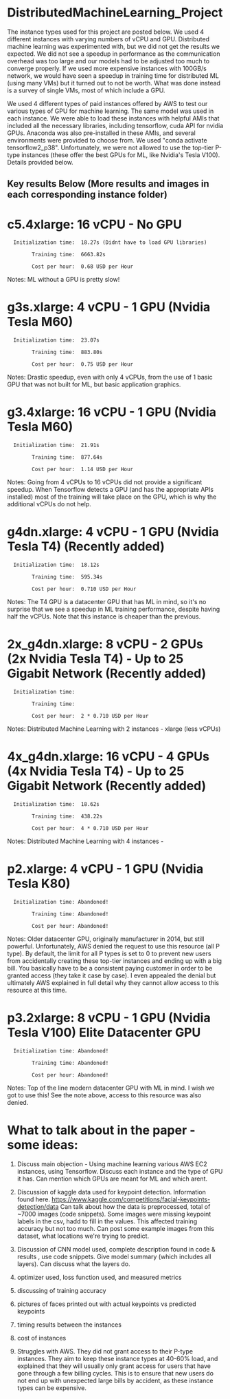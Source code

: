# DistributedMachineLearning_Project

The instance types used for this project are posted below. We used 4 different instances with varying numbers of vCPU and GPU. 
Distributed machine learning was experimented with, but we did not get the results we expected. We did not see a speedup in performance as the communication overhead was too large and our models had to be adjusted too much to converge properly. If we used more expensive instances with 100GB/s network, we would have seen a speedup in training time for distributed ML (using many VMs) but it turned out to not be worth. What was done instead is a survey of single VMs, most of which include a GPU.

We used 4 different types of paid instances offered by AWS to test our various types of GPU for machine learning. 
The same model was used in each instance. 
We were able to load these instances with helpful AMIs that included all the necessary libraries, 
including tensorflow, cuda API for nvidia GPUs. 
Anaconda was also pre-installed in these AMIs, and several environments were provided to choose from. 
We used "conda activate tensorflow2_p38".
Unfortunately, we were not allowed to use the top-tier P-type instances (these offer the best GPUs for ML, 
like Nvidia's Tesla V100). 
Details provided below.

## Key results Below (More results and images in each corresponding instance folder)

# c5.4xlarge:  16 vCPU - No GPU

      Initialization time:  18.27s (Didnt have to load GPU libraries)

            Training time:  6663.82s

            Cost per hour:  0.68 USD per Hour

Notes: ML without a GPU is pretty slow!



# g3s.xlarge:  4 vCPU - 1 GPU (Nvidia Tesla M60)

      Initialization time:  23.07s

            Training time:  883.80s

            Cost per hour:  0.75 USD per Hour

Notes: Drastic speedup, even with only 4 vCPUs, from the use of 1 basic GPU that was not built for ML, 
but basic application graphics.



# g3.4xlarge:  16 vCPU - 1 GPU (Nvidia Tesla M60)

      Initialization time:  21.91s

            Training time:  877.64s   

            Cost per hour:  1.14 USD per Hour

Notes: Going from 4 vCPUs to 16 vCPUs did not provide a significant speedup. 
When Tensorflow detects a GPU (and has the appropriate APIs installed) most of the training will take place on the GPU, which is why the additional vCPUs do not help.



# g4dn.xlarge:  4 vCPU - 1 GPU (Nvidia Tesla T4) (Recently added)

      Initialization time:  18.12s

            Training time:  595.34s

            Cost per hour:  0.710 USD per Hour

Notes: The T4 GPU is a datacenter GPU that has ML in mind,
so it's no surprise that we see a speedup in ML training performance, 
despite having half the vCPUs. Note that this instance is cheaper than the previous.



# 2x_g4dn.xlarge:  8 vCPU - 2 GPUs (2x Nvidia Tesla T4) - Up to 25 Gigabit Network (Recently added)

      Initialization time:  

            Training time:  

            Cost per hour:  2 * 0.710 USD per Hour

Notes: Distributed Machine Learning with 2 instances - xlarge (less vCPUs)



# 4x_g4dn.xlarge:  16 vCPU - 4 GPUs (4x Nvidia Tesla T4) - Up to 25 Gigabit Network (Recently added)

      Initialization time:  18.62s

            Training time:  438.22s

            Cost per hour:  4 * 0.710 USD per Hour

Notes: Distributed Machine Learning with 4 instances - 



# p2.xlarge:  4 vCPU - 1 GPU (Nvidia Tesla K80) 

      Initialization time: Abandoned!

            Training time: Abandoned!

            Cost per hour: Abandoned!

Notes: Older datacenter GPU, originally manufacturer in 2014, but still powerful.
Unfortunately, AWS denied the request to use this resource (all P type).
By default, the limit for all P types is set to 0 to prevent new users from accidentally creating these
top-tier instances and ending up with a big bill. You basically have to be a consistent paying customer
in order to be granted access (they take it case by case). I even appealed the denial but ultimately
AWS explained in full detail why they cannot allow access to this resource at this time.



# p3.2xlarge:  8 vCPU - 1 GPU (Nvidia Tesla V100) Elite Datacenter GPU

      Initialization time: Abandoned!

            Training time: Abandoned!

            Cost per hour: Abandoned!

Notes: Top of the line modern datacenter GPU with ML in mind. I wish we got to use this!
See the note above, access to this resource was also denied.


# What to talk about in the paper - some ideas:

1) Discuss main objection - Using machine learning various AWS EC2 instances, using Tensorflow. Discuss each instance and the type of GPU it has. Can mention which GPUs are meant for ML and which arent.

2) Discussion of kaggle data used for keypoint detection. Information found here.
https://www.kaggle.com/competitions/facial-keypoints-detection/data
Can talk about how the data is preprocessed, total of ~7000 images (code snippets). Some images were missing keypoint labels in the csv, hadd to fill in the values. This affected training accuracy but not too much. Can post some example images from this dataset, what locations we're trying to predict.

3) Discussion of CNN model used, complete description found in code & results , use code snippets. Give model summary (which includes all layers). Can discuss what the layers do.

4) optimizer used, loss function used, and measured metrics

5) discussing of training accuracy

6) pictures of faces printed out with actual keypoints vs predicted keypoints

7) timing results between the instances

8) cost of instances

9) Struggles with AWS. They did not grant access to their P-type instances. They aim to keep these instance types at 40-60%
load, and explained that they will usually only grant access for users that have gone through a few billing cycles. This is to ensure
that new users do not end up with unexpected large bills by accident, as these instance types can be expensive.
